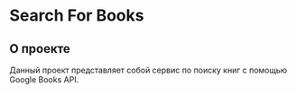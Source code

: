 # Search For Books

## О проекте
Данный проект представляет собой сервис по поиску книг с помощью Google Books API.